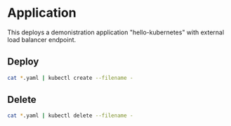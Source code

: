 # Application

This deploys a demonistration application "hello-kubernetes" with external load balancer endpoint.

## Deploy

```bash
cat *.yaml | kubectl create --filename -
```

## Delete

```bash
cat *.yaml | kubectl delete --filename -
```
